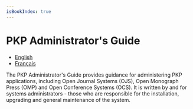 ```yaml
---
isBookIndex: true
---
```

# PKP Administrator's Guide

* [English](en/)
* [Français](fr/)

The PKP Administrator's Guide provides guidance for administering PKP applications, including Open Journal Systems \(OJS\), Open Monograph Press \(OMP\) and Open Conference Systems \(OCS\). It is written by and for systems administrators - those who are responsible for the installation, upgrading and general maintenance of the system.

